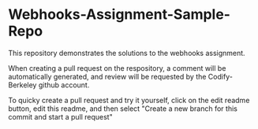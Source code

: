 # Webhooks-Assignment-Sample-Repo

This repository demonstrates the solutions to the webhooks assignment.

When creating a pull request on the respository, a comment will be automatically generated, and review will be requested by the Codify-Berkeley github account.

To quicky create a pull request and try it yourself, click on the edit readme button, edit this readme, and then select "Create a new branch for this commit and start a pull request"
